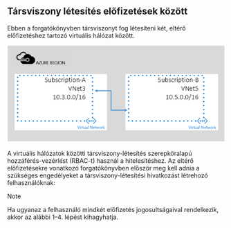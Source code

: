 ## <a name="peering-across-subscriptions"></a>Társviszony létesítés előfizetések között
Ebben a forgatókönyvben társviszonyt fog létesíteni két, eltérő előfizetéshez tartozó virtuális hálózat között.

![előfizetések közötti forgatókönyv](./media/virtual-networks-create-vnetpeering-scenario-crosssub-include/figure01.PNG)

A virtuális hálózatok közötti társviszony-létesítés szerepköralapú hozzáférés-vezérlést (RBAC-t) használ a hitelesítéshez. Az eltérő előfizetésekre vonatkozó forgatókönyvben először meg kell adnia a szükséges engedélyeket a társviszony-létesítési hivatkozást létrehozó felhasználóknak:

> [!NOTE]
> Ha ugyanaz a felhasználó mindkét előfizetés jogosultságaival rendelkezik, akkor az alábbi 1–4. lépést kihagyhatja.
> 
> 



<!--HONumber=Nov16_HO2-->


